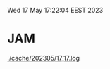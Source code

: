 Wed 17 May 17:22:04 EEST 2023
# JAM
<a href='./cache/202305/17_17.log'>./cache/202305/17_17.log</a>
